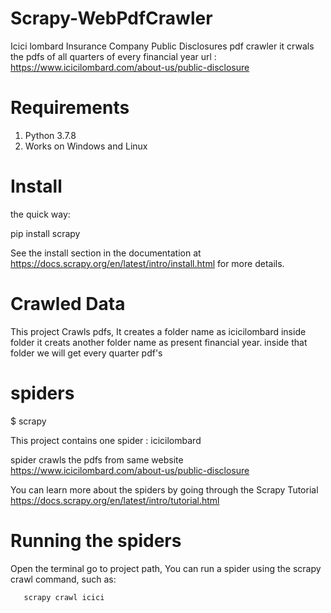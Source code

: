 # Scrapy-WebPdfCrawler

Icici lombard Insurance Company Public Disclosures pdf crawler it crwals the pdfs of all quarters of every financial year
  url : https://www.icicilombard.com/about-us/public-disclosure

# Requirements
1) Python 3.7.8
2) Works on Windows and Linux  

# Install 

the quick way:
 
  pip install scrapy
  
  See the install section in the documentation at https://docs.scrapy.org/en/latest/intro/install.html for more details.
  
# Crawled Data

This project Crawls pdfs, It creates a folder name as icicilombard inside folder it creats another folder name as present financial year. inside that folder we will get every quarter pdf's

# spiders
 $ scrapy
 
 This project contains one spider : icicilombard
 
 spider crawls the pdfs from same website https://www.icicilombard.com/about-us/public-disclosure
 
 You can learn more about the spiders by going through the Scrapy Tutorial https://docs.scrapy.org/en/latest/intro/tutorial.html
 
# Running the spiders

  Open the terminal go to project path, You can run a spider using the scrapy crawl command, such as:
     
       scrapy crawl icici
